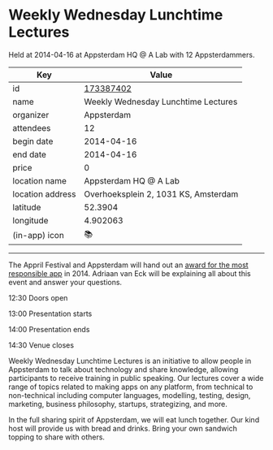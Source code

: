 # Weekly Wednesday Lunchtime Lectures
Held at 2014-04-16 at Appsterdam HQ @ A Lab with 12 Appsterdammers.
        
|Key|Value
|---|---|
|id|[173387402](https://www.meetup.com/appsterdam/events/173387402/)|
|name|Weekly Wednesday Lunchtime Lectures|
|organizer|Appsterdam|
|attendees|12|
|begin date|2014-04-16|
|end date|2014-04-16|
|price|0|
|location name|Appsterdam HQ @ A Lab|
|location address|Overhoeksplein 2, 1031 KS, Amsterdam|
|latitude|52.3904|
|longitude|4.902063|
|(in-app) icon|📚|

---

The Appril Festival and Appsterdam will hand out an [award for the most responsible app](http://www.meetup.com/Appsterdam/messages/boards/thread/43454672) in 2014. Adriaan van Eck will be explaining all about this event and answer your questions.

12:30 Doors open

13:00 Presentation starts

14:00 Presentation ends

14:30 Venue closes

Weekly Wednesday Lunchtime Lectures is an initiative to allow people in Appsterdam to talk about technology and share knowledge, allowing participants to receive training in public speaking. Our lectures cover a wide range of topics related to making apps on any platform, from technical to non-technical including computer languages, modelling, testing, design, marketing, business philosophy, startups, strategizing, and more.

In the full sharing spirit of Appsterdam, we will eat lunch together. Our kind host will provide us with bread and drinks. Bring your own sandwich topping to share with others.


